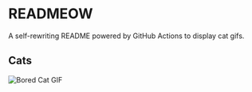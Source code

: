 # READMEOW

A self-rewriting README powered by GitHub Actions to display cat gifs.

## Cats

![Bored Cat GIF](https://media1.giphy.com/media/mlvseq9yvZhba/200.gif?cid=9acd02dakwydlc2ocinl6he9n5ufkmo2h1llt60l1lf3y4ek&ep=v1_gifs_search&rid=200.gif&ct=g)
